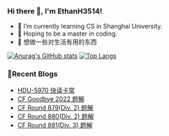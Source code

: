 ### Hi there 👋, I'm EthanH3514!

- 🌱 I’m currently learning CS in Shanghai University.
- 🎈 Hoping to be a master in coding.
- 🧐 想做一些对生活有用的东西

[![Anurag's GitHub stats](https://github-readme-stats.vercel.app/api?username=EthanH3514&show_icons=true&theme=tokyonight)](https://github.com/anuraghazra/github-readme-stats)
[![Top Langs](https://github-readme-stats.vercel.app/api/top-langs/?username=EthanH3514&layout=compact)](https://github.com/anuraghazra/github-readme-stats)

### **📝Recent Blogs**
<!-- BLOG-POST-LIST:START -->
- [HDU-5970 快读卡常](https://ethanh3514.github.io/2023/06/23/HDU-5970-%E5%BF%AB%E8%AF%BB%E5%8D%A1%E5%B8%B8/)
- [CF Goodbye 2022 题解](https://ethanh3514.github.io/2023/06/22/CF-Goodbye-2022-%E9%A2%98%E8%A7%A3/)
- [CF Round 879&lpar;Div. 2&rpar; 题解](https://ethanh3514.github.io/2023/06/21/CF-Round-879-Div-2-%E9%A2%98%E8%A7%A3/)
- [CF Round 880&lpar;Div. 2&rpar; 题解](https://ethanh3514.github.io/2023/06/21/CF-Round-880-Div-2-%E9%A2%98%E8%A7%A3/)
- [CF Round 881&lpar;Div. 3&rpar; 题解](https://ethanh3514.github.io/2023/06/21/CF-Round-881-Div-3-%E9%A2%98%E8%A7%A3/)
<!-- BLOG-POST-LIST:END -->
